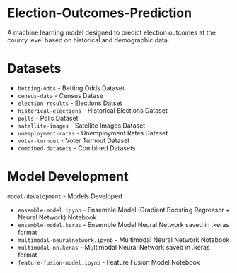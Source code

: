 # Election-Outcomes-Prediction
A machine learning model designed to predict election outcomes at the county level based on historical and demographic data. 

# Datasets

- `betting-odds` - Betting Odds Dataset
- `census-data` - Census Datase
- `election-results` - Elections Datset
- `historical-elections` - Historical Elections Dataset
- `polls` - Polls Dataset
- `satellite-images` - Satellite Images Dataset
- `unemployment-rates` - Unemployment Rates Dataset
- `voter-turnout` - Voter Turnout Dataset
- `combined-datasets` - Combined Datasets

# Model Development
`model-development` - Models Developed
  -  `ensemble-model.ipynb` - Ensemble Model (Gradient Boosting Regressor + Neural Network) Notebook
  -  `ensemble-model.keras` - Ensemble Model Neural Network saved in .keras format
  -  `multimodal-neuralnetwork.ipynb` - Multimodal Neural Network Notebook
  -  `multimodal-nn.keras` - Multimodal Neural Network saved in .keras format
  -  `feature-fusion-model.ipynb` - Feature Fusion Model Notebook
